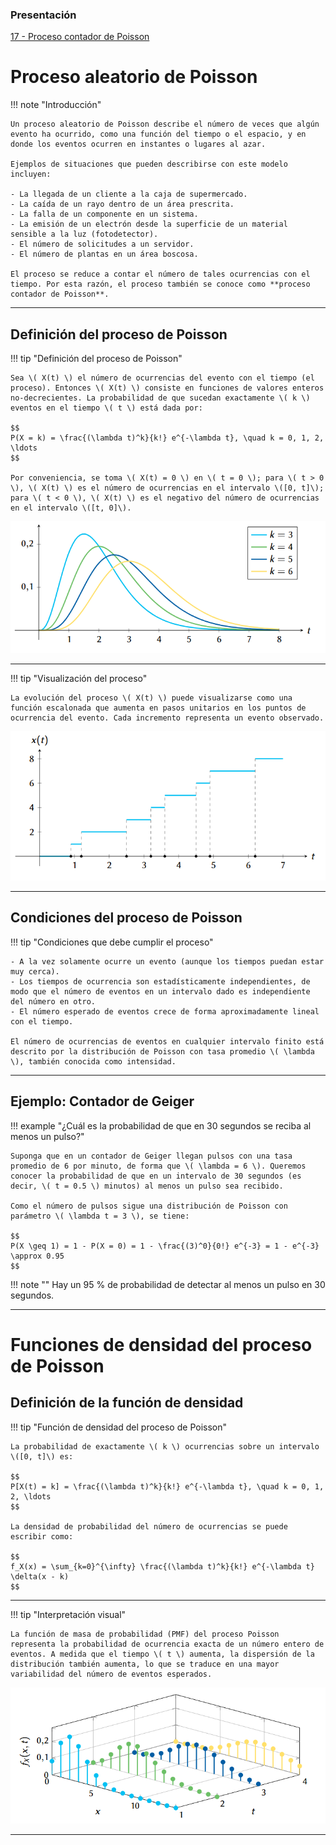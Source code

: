 ### Presentación

[17 - Proceso contador de Poisson](https://www.overleaf.com/read/ctgmjmgscrhj#116f35)

# Proceso aleatorio de Poisson

!!! note "Introducción"

    Un proceso aleatorio de Poisson describe el número de veces que algún evento ha ocurrido, como una función del tiempo o el espacio, y en donde los eventos ocurren en instantes o lugares al azar. 

    Ejemplos de situaciones que pueden describirse con este modelo incluyen:
    
    - La llegada de un cliente a la caja de supermercado.
    - La caída de un rayo dentro de un área prescrita.
    - La falla de un componente en un sistema.
    - La emisión de un electrón desde la superficie de un material sensible a la luz (fotodetector).
    - El número de solicitudes a un servidor.
    - El número de plantas en un área boscosa.

    El proceso se reduce a contar el número de tales ocurrencias con el tiempo. Por esta razón, el proceso también se conoce como **proceso contador de Poisson**.

---

## Definición del proceso de Poisson

!!! tip "Definición del proceso de Poisson"

    Sea \( X(t) \) el número de ocurrencias del evento con el tiempo (el proceso). Entonces \( X(t) \) consiste en funciones de valores enteros no-decrecientes. La probabilidad de que sucedan exactamente \( k \) eventos en el tiempo \( t \) está dada por:

    $$
    P(X = k) = \frac{(\lambda t)^k}{k!} e^{-\lambda t}, \quad k = 0, 1, 2, \ldots
    $$

    Por conveniencia, se toma \( X(t) = 0 \) en \( t = 0 \); para \( t > 0 \), \( X(t) \) es el número de ocurrencias en el intervalo \([0, t]\); para \( t < 0 \), \( X(t) \) es el negativo del número de ocurrencias en el intervalo \([t, 0]\).

<!-- Imagen opcional: gráfico con diferentes valores de k -->
![Distribución de Poisson para distintos valores de k](images/poisson_curvas.png)

---

!!! tip "Visualización del proceso"

    La evolución del proceso \( X(t) \) puede visualizarse como una función escalonada que aumenta en pasos unitarios en los puntos de ocurrencia del evento. Cada incremento representa un evento observado.

<!-- Imagen opcional: función escalonada x(t) -->
![Función muestra del proceso Poisson](images/poisson_pasos.png)


---

## Condiciones del proceso de Poisson

!!! tip "Condiciones que debe cumplir el proceso"

    - A la vez solamente ocurre un evento (aunque los tiempos puedan estar muy cerca).
    - Los tiempos de ocurrencia son estadísticamente independientes, de modo que el número de eventos en un intervalo dado es independiente del número en otro.
    - El número esperado de eventos crece de forma aproximadamente lineal con el tiempo.

    El número de ocurrencias de eventos en cualquier intervalo finito está descrito por la distribución de Poisson con tasa promedio \( \lambda \), también conocida como intensidad.

---

## Ejemplo: Contador de Geiger

!!! example "¿Cuál es la probabilidad de que en 30 segundos se reciba al menos un pulso?"

    Suponga que en un contador de Geiger llegan pulsos con una tasa promedio de 6 por minuto, de forma que \( \lambda = 6 \). Queremos conocer la probabilidad de que en un intervalo de 30 segundos (es decir, \( t = 0.5 \) minutos) al menos un pulso sea recibido.

    Como el número de pulsos sigue una distribución de Poisson con parámetro \( \lambda t = 3 \), se tiene:

    $$
    P(X \geq 1) = 1 - P(X = 0) = 1 - \frac{(3)^0}{0!} e^{-3} = 1 - e^{-3} \approx 0.95
    $$

!!! note ""
    Hay un 95 % de probabilidad de detectar al menos un pulso en 30 segundos.

---

# Funciones de densidad del proceso de Poisson

## Definición de la función de densidad

!!! tip "Función de densidad del proceso de Poisson"

    La probabilidad de exactamente \( k \) ocurrencias sobre un intervalo \([0, t]\) es:

    $$
    P[X(t) = k] = \frac{(\lambda t)^k}{k!} e^{-\lambda t}, \quad k = 0, 1, 2, \ldots
    $$

    La densidad de probabilidad del número de ocurrencias se puede escribir como:

    $$
    f_X(x) = \sum_{k=0}^{\infty} \frac{(\lambda t)^k}{k!} e^{-\lambda t} \delta(x - k)
    $$

---

!!! tip "Interpretación visual"

    La función de masa de probabilidad (PMF) del proceso Poisson representa la probabilidad de ocurrencia exacta de un número entero de eventos. A medida que el tiempo \( t \) aumenta, la dispersión de la distribución también aumenta, lo que se traduce en una mayor variabilidad del número de eventos esperados.

<!-- Imagen opcional: gráfico PMF discreto -->
![Función PMF de Poisson con λ = 2.5](images/pmf_poisson.png)

---
